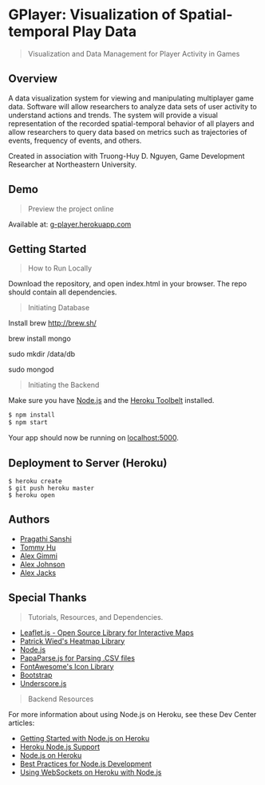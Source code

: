 # G­Player: Visualization of Spatial­-temporal Play Data

> Visualization and Data Management for Player Activity in Games

## Overview

A data visualization system for viewing and manipulating multiplayer game data. Software will allow researchers to analyze data sets of user activity to understand actions and trends. The system will provide a visual representation of the recorded spatial­-temporal behavior of all players and allow researchers to query data based on metrics such as trajectories of events, frequency of events, and others.

Created in association with Truong-Huy D. Nguyen, Game Development Researcher at Northeastern University. 

## Demo

> Preview the project online

Available at: [g-player.herokuapp.com](g-player.herokuapp.com)

## Getting Started

> How to Run Locally

Download the repository, and open index.html in your browser. The repo should contain all dependencies.

> Initiating Database



Install brew http://brew.sh/

brew install mongo


sudo mkdir /data/db

sudo mongod


> Initiating the Backend

Make sure you have [Node.js](http://nodejs.org/) and the [Heroku Toolbelt](https://toolbelt.heroku.com/) installed.

```sh
$ npm install
$ npm start
```
Your app should now be running on [localhost:5000](http://localhost:5000/).

## Deployment to Server (Heroku)

```
$ heroku create
$ git push heroku master
$ heroku open
```

## Authors

- [Pragathi Sanshi](https://github.com/pragsanshi)
- [Tommy Hu](https://github.com/tomxhu)
- [Alex Gimmi](https://github.com/iBroadband)
- [Alex Johnson](https://github.com/alexjohnson505)
- [Alex Jacks](https://github.com/alexjacks92)

## Special Thanks

> Tutorials, Resources, and Dependencies. 

- [Leaflet.js - Open Source Library for Interactive Maps](leafletjs.com)
- [Patrick Wied's Heatmap Library](http://www.patrick-wied.at/static/heatmapjs/)
- [Node.js](http://nodejs.org/)
- [PapaParse.js for Parsing .CSV files](http://papaparse.com)
- [FontAwesome's Icon Library](http://fortawesome.github.io/Font-Awesome/)
- [Bootstrap](http://getbootstrap.com/)
- [Underscore.js](http://underscorejs.org/)

> Backend Resources

For more information about using Node.js on Heroku, see these Dev Center articles:

- [Getting Started with Node.js on Heroku](https://devcenter.heroku.com/articles/getting-started-with-nodejs)
- [Heroku Node.js Support](https://devcenter.heroku.com/articles/nodejs-support)
- [Node.js on Heroku](https://devcenter.heroku.com/categories/nodejs)
- [Best Practices for Node.js Development](https://devcenter.heroku.com/articles/node-best-practices)
- [Using WebSockets on Heroku with Node.js](https://devcenter.heroku.com/articles/node-websockets)